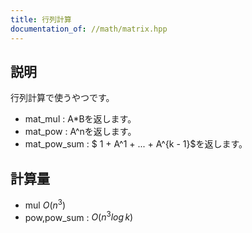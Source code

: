 ```yaml
---
title: 行列計算
documentation_of: //math/matrix.hpp
---
```


## 説明
行列計算で使うやつです。
- mat_mul : A*Bを返します。
- mat_pow : A^nを返します。
- mat_pow_sum : $ 1 + A^1 + ... + A^{k - 1}$を返します。
## 計算量
- mul $O(n^3)$
- pow,pow_sum : $O(n^3log \,k)$
